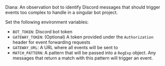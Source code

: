 
Diana: An observation bot to identify Discord messages that should trigger events too complex to handle in a singular bot project.

Set the following environment variables:

- `BOT_TOKEN`: Discord bot token
- `GATEWAY_TOKEN`: (Optional) A token provided under the `Authorization` header for event forwarding requests
- `GATEWAY_URL`: A URL where all events will be sent to
- `MATCH_PATTERN`: A pattern that will be passed into a `RegExp` object. Any messages that return a match with this pattern will trigger an event.
